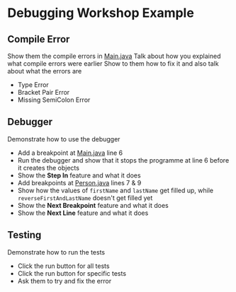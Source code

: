 # Debugging Workshop Example

## Compile Error

Show them the compile errors in [Main.java](./src/Main.java)
Talk about how you explained what compile errors were earlier Show to them how to fix it and also talk about what the errors are

-   Type Error
-   Bracket Pair Error
-   Missing SemiColon Error

## Debugger

Demonstrate how to use the debugger

-   Add a breakpoint at [Main.java](./src/Main.java) line 6
-   Run the debugger and show that it stops the programme at line 6 before it creates the objects
-   Show the **Step In** feature and what it does
-   Add breakpoints at [Person.java](./src/Person.java) lines 7 & 9
-   Show how the values of `firstName` and `lastName` get filled up, while `reverseFirstAndLastName` doesn't get filled yet
-   Show the **Next Breakpoint** feature and what it does
-   Show the **Next Line** feature and what it does

## Testing

Demonstrate how to run the tests

-   Click the run button for all tests
-   Click the run button for specific tests
-   Ask them to try and fix the error
